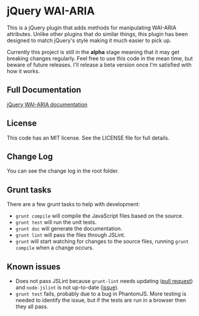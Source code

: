 # jQuery WAI-ARIA

This is a jQuery plugin that adds methods for manipulating WAI-ARIA attributes. Unlike other plugins that do similar things, this plugin has been designed to match jQuery's style making it much easier to pick up.

Currently this project is still in the **alpha** stage meaning that it may get breaking changes regularly. Feel free to use this code in the mean time, but beware of future releases. I'll release a beta version once I'm satisfied with how it works.

## Full Documentation

[jQuery WAI-ARIA documentation](https://skateside.github.io/jquery-aria/doc/)

## License

This code has an MIT license. See the LICENSE file for full details.

## Change Log

You can see the change log in the root folder.

## Grunt tasks

There are a few grunt tasks to help with development:

- `grunt compile` will compile the JavaScript files based on the source.
- `grunt test` will run the unit tests.
- `grunt doc` will generate the documentation.
- `grunt lint` will pass the files through JSLint.
- `grunt` will start watching for changes to the source files, running `grunt compile` when a change occurs.

## Known issues

- Does not pass JSLint because `grunt-lint` needs updating ([pull request](https://github.com/stephenmathieson/grunt-jslint/pull/59)) and `node-jslint` is not up-to-date ([issue](https://github.com/reid/node-jslint/issues/161)).
- `grunt test` fails, probably due to a bug in PhantomJS. More testing is needed to identify the issue, but if the tests are run in a browser then they all pass.
